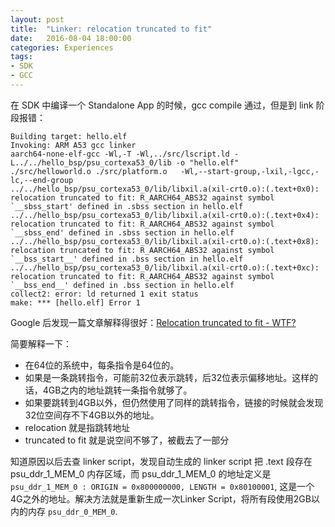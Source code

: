```yaml
---
layout: post
title:  "Linker: relocation truncated to fit"
date:   2016-08-04 18:00:00
categories: Experiences
tags:
- SDK
- GCC
---
```


在 SDK 中编译一个 Standalone App 的时候，gcc compile 通过，但是到 link 阶段报错：

```
Building target: hello.elf
Invoking: ARM A53 gcc linker
aarch64-none-elf-gcc -Wl,-T -Wl,../src/lscript.ld -L../../hello_bsp/psu_cortexa53_0/lib -o "hello.elf"  ./src/helloworld.o ./src/platform.o   -Wl,--start-group,-lxil,-lgcc,-lc,--end-group
../../hello_bsp/psu_cortexa53_0/lib/libxil.a(xil-crt0.o):(.text+0x0): relocation truncated to fit: R_AARCH64_ABS32 against symbol `__sbss_start' defined in .sbss section in hello.elf
../../hello_bsp/psu_cortexa53_0/lib/libxil.a(xil-crt0.o):(.text+0x4): relocation truncated to fit: R_AARCH64_ABS32 against symbol `__sbss_end' defined in .sbss section in hello.elf
../../hello_bsp/psu_cortexa53_0/lib/libxil.a(xil-crt0.o):(.text+0x8): relocation truncated to fit: R_AARCH64_ABS32 against symbol `__bss_start__' defined in .bss section in hello.elf
../../hello_bsp/psu_cortexa53_0/lib/libxil.a(xil-crt0.o):(.text+0xc): relocation truncated to fit: R_AARCH64_ABS32 against symbol `__bss_end__' defined in .bss section in hello.elf
collect2: error: ld returned 1 exit status
make: *** [hello.elf] Error 1
```

Google 后发现一篇文章解释得很好：[Relocation truncated to fit - WTF?](https://www.technovelty.org/c/relocation-truncated-to-fit-wtf.html)

简要解释一下：

- 在64位的系统中，每条指令是64位的。
- 如果是一条跳转指令，可能前32位表示跳转，后32位表示偏移地址。这样的话，4GB之内的地址跳转一条指令就够了。
- 如果要跳转到4GB以外，但仍然使用了同样的跳转指令，链接的时候就会发现32位空间存不下4GB以外的地址。
- relocation 就是指跳转地址
- truncated to fit 就是说空间不够了，被截去了一部分

知道原因以后去查 linker script，发现自动生成的 linker script 把 .text 段存在 psu_ddr_1_MEM_0 内存区域，而 psu_ddr_1_MEM_0 的地址定义是`psu_ddr_1_MEM_0 : ORIGIN = 0x800000000, LENGTH = 0x80100001`, 这是一个4G之外的地址。解决方法就是重新生成一次Linker Script，将所有段使用2GB以内的内存 `psu_ddr_0_MEM_0`.

